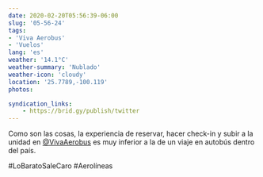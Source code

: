 ```yaml
---
date: 2020-02-20T05:56:39-06:00
slug: '05-56-24'
tags:
- 'Viva Aerobus'
- 'Vuelos'
lang: 'es'
weather: '14.1°C'
weather-summary: 'Nublado'
weather-icon: 'cloudy'
location: '25.7789,-100.119'
photos:

syndication_links:
    - https://brid.gy/publish/twitter
---
```

Como son las cosas, la experiencia de reservar, hacer check-in y subir a la unidad en [@VivaAerobus](https://twitter.com/@VivaAerobus) es muy inferior a la de un viaje en autobús dentro del país. 

#LoBaratoSaleCaro
#Aerolíneas   